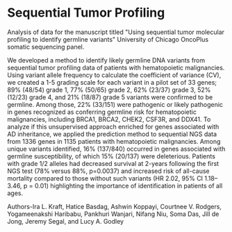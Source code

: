 # Sequential Tumor Profiling
Analysis of data for the manuscript titled "Using sequential tumor molecular profiling to identify germline variants" University of Chicago OncoPlus somatic sequencing panel.

We developed a method to identify likely germline DNA variants from sequential tumor profiling data of patients with hematopoietic malignancies. Using variant allele frequency to calculate the coefficient of variance (CV), we created a 1-5 grading scale for each variant in a pilot set of 33 genes; 89% (48/54) grade 1, 77% (50/65) grade 2, 62% (23/37) grade 3, 52% (12/23) grade 4, and 21% (18/87) grade 5 variants were confirmed to be germline. Among those, 22% (33/151) were pathogenic or likely pathogenic in genes recognized as conferring germline risk for hematopoietic malignancies, including BRCA1, BRCA2, CHEK2, CSF3R, and DDX41. To analyze if this unsupervised approach enriched for genes associated with AD inheritance, we applied the prediction method to sequential NGS data from 1336 genes in 1135 patients with hematopoietic malignancies. Among unique variants identified, 16% (137/840) occurred in genes associated with germline susceptibility, of which 15% (20/137) were deleterious. Patients with grade 1/2 alleles had decreased survival at 2-years following the first NGS test (78% versus 88%, p=0.0037) and increased risk of all-cause mortality compared to those without such variants (HR 2.02, 95% CI 1.18–3.46, p = 0.01) highlighting the importance of identification in patients of all ages.



Authors-Ira L. Kraft, Hatice Basdag, Ashwin Koppayi, Courtnee V. Rodgers, Yogameenakshi Haribabu, Pankhuri Wanjari, Nifang Niu, Soma Das, Jill de Jong, Jeremy Segal, and Lucy A. Godley
